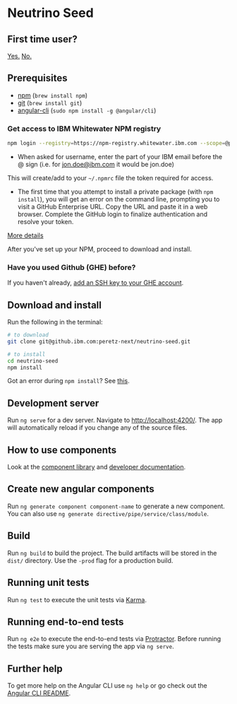 # Neutrino Seed

## First time user?
[Yes.](#firsttimeuser) [No.](#experienceduser) 

## Prerequisites

* [npm](https://www.npmjs.com/) (`brew install npm`)
* [git](https://git-scm.com/) (`brew install git`)
* [angular-cli](https://cli.angular.io/) (`sudo npm install -g @angular/cli`)

<a id="firsttimeuser"></a>

### Get access to IBM Whitewater NPM registry

```bash
npm login --registry=https://npm-registry.whitewater.ibm.com --scope=@peretz --auth-type=oauth
```

* When asked for username, enter the part of your IBM email before the @ sign (i.e. for jon.doe@ibm.com it would be jon.doe)

This will create/add to your `~/.npmrc` file the token required for access.

<a id="npminstallerror"></a>

* The first time that you attempt to install a private package (with `npm install`), you will get an error on the command line, prompting you to visit a GitHub Enterprise URL. Copy the URL and paste it in a web browser. Complete the GitHub login to finalize authentication and resolve your token.

[More details](https://github.ibm.com/Whitewater/npm-enterprise#option-2-using-npm-enterprise-for-private-packages-only)

After you've set up your NPM, proceed to download and install.

### Have you used Github (GHE) before?

If you haven't already, [add an SSH key to your GHE account](https://github.ibm.com/settings/keys).

<a id="experienceduser"></a>

## Download and install

Run the following in the terminal:

```bash
# to download
git clone git@github.ibm.com:peretz-next/neutrino-seed.git

# to install
cd neutrino-seed
npm install
```

Got an error during `npm install`? See [this](#npminstallerror).

## Development server
Run `ng serve` for a dev server. Navigate to [http://localhost:4200/](http://localhost:4200/). The app will automatically reload if you change any of the source files.

## How to use components

Look at the [component library](http://csx00073.canlab.ibm.com:3000/component-library) and [developer documentation](https://pages.github.ibm.com/peretz-next/neutrino/documentation/).

## Create new angular components

Run `ng generate component component-name` to generate a new component. You can also use `ng generate directive/pipe/service/class/module`.

## Build

Run `ng build` to build the project. The build artifacts will be stored in the `dist/` directory. Use the `-prod` flag for a production build.

## Running unit tests

Run `ng test` to execute the unit tests via [Karma](https://karma-runner.github.io).

## Running end-to-end tests

Run `ng e2e` to execute the end-to-end tests via [Protractor](http://www.protractortest.org/).
Before running the tests make sure you are serving the app via `ng serve`.

## Further help

To get more help on the Angular CLI use `ng help` or go check out the [Angular CLI README](https://github.com/angular/angular-cli/blob/master/README.md).
